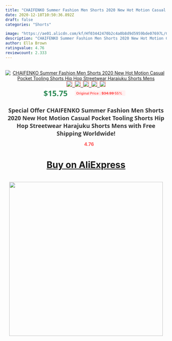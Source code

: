 ```yaml
---
title: "CHAIFENKO Summer Fashion Men Shorts 2020 New Hot Motion Casual Pocket Tooling Shorts Hip Hop Streetwear Harajuku Shorts Mens"
date: 2020-12-18T10:50:36.892Z
draft: false
categories: "Shorts"

image: "https://ae01.alicdn.com/kf/Hf03442470b2c4a0b8d9d5959bde07697L/CHAIFENKO-Summer-Fashion-Men-Shorts-2020-New-Hot-Motion-Casual-Pocket-Tooling-Shorts-Hip-Hop-Streetwear.jpg"
description: "CHAIFENKO Summer Fashion Men Shorts 2020 New Hot Motion Casual Pocket Tooling Shorts Hip Hop Streetwear Harajuku Shorts Mens"
author: Ella Brown
ratingvalue: 4.76
reviewcount: 2.333
---
```

<br>
<div style="text-align: center;">
<a href="https://s.click.aliexpress.com/e/_AWNnTB" target="_blank" rel="nofollow noopener noreferrer"><img alt="CHAIFENKO Summer Fashion Men Shorts 2020 New Hot Motion Casual Pocket Tooling Shorts Hip Hop Streetwear Harajuku Shorts Mens" class="magnifier-image" src="https://ae01.alicdn.com/kf/Hf03442470b2c4a0b8d9d5959bde07697L/CHAIFENKO-Summer-Fashion-Men-Shorts-2020-New-Hot-Motion-Casual-Pocket-Tooling-Shorts-Hip-Hop-Streetwear.jpg_640x640.jpg">
<br>
<img style="border:1px solid salmon" src="https://ae01.alicdn.com/kf/Hf03442470b2c4a0b8d9d5959bde07697L/CHAIFENKO-Summer-Fashion-Men-Shorts-2020-New-Hot-Motion-Casual-Pocket-Tooling-Shorts-Hip-Hop-Streetwear.jpg_120x120.jpg">&nbsp;&nbsp;<img style="border:1px solid salmon" src="https://ae01.alicdn.com/kf/H84a8af38765e4ca6a719542b0a6d2449L/CHAIFENKO-Summer-Fashion-Men-Shorts-2020-New-Hot-Motion-Casual-Pocket-Tooling-Shorts-Hip-Hop-Streetwear.jpg_120x120.jpg">&nbsp;&nbsp;<img style="border:1px solid salmon" src="https://ae01.alicdn.com/kf/Hc53d9bfc1a3a4083b7e3fcea1b789843K/CHAIFENKO-Summer-Fashion-Men-Shorts-2020-New-Hot-Motion-Casual-Pocket-Tooling-Shorts-Hip-Hop-Streetwear.jpg_120x120.jpg">&nbsp;&nbsp;<img style="border:1px solid salmon" src="https://ae01.alicdn.com/kf/H2986f199d3ad420ba215be133f48611em/CHAIFENKO-Summer-Fashion-Men-Shorts-2020-New-Hot-Motion-Casual-Pocket-Tooling-Shorts-Hip-Hop-Streetwear.jpg_120x120.jpg">&nbsp;&nbsp;<img style="border:1px solid salmon" src="https://ae01.alicdn.com/kf/H6ca07e1323b344fd9e146f5ba12cc593U/CHAIFENKO-Summer-Fashion-Men-Shorts-2020-New-Hot-Motion-Casual-Pocket-Tooling-Shorts-Hip-Hop-Streetwear.jpg_120x120.jpg"></a></div><br0>
<div style="text-align: center;"><span style="background-color: white; border: 0px; box-sizing: border-box; color: seagreen; display: inline-block; font-family: &quot;open sans&quot; , &quot;arial&quot; , &quot;helvetica&quot; , sans-serif , &quot;heiti&quot;; font-size: 24px; font-stretch: inherit; font-weight: 700; line-height: inherit; margin: 0px 10px 0px 0px; padding: 0px; vertical-align: middle;">$15.75 </span>
<span style="background: rgb(255 , 241 , 241); border-radius: 3px; border: 0px; box-sizing: border-box; color: #ff4747; display: inline-block; font-family: inherit; font-size: 12px; font-stretch: inherit; font-style: inherit; font-variant: inherit; font-weight: 600; line-height: inherit; margin: 0px; padding: 2px 5px; transform: scale(0.9); vertical-align: middle;">Original Price : <b style="text-decoration: line-through;">$34.99 </b> 55%&nbsp;&nbsp;</span></div>
<h1 style="color: #333333; display: inline-block; font-family: &quot;open sans&quot; , &quot;arial&quot; , &quot;helvetica&quot; , sans-serif , &quot;heiti&quot;; font-size: 18px; font-stretch: inherit; font-weight: 700; text-align: center;">Special Offer CHAIFENKO Summer Fashion Men Shorts 2020 New Hot Motion Casual Pocket Tooling Shorts Hip Hop Streetwear Harajuku Shorts Mens with Free Shipping Worldwide!</h1>
<div style="color: #ff4747; text-align: center;">
<img src="https://4.bp.blogspot.com/-M0ZcTcb-5uY/XleCXlxnR4I/AAAAAAAAAEc/OrjgMkXV1oMQFaCRZj5HQwOCBcu3w1FegCPcBGAYYCw/s1600/star.png" style="height: 15px;">&nbsp;<b>4.76</b></div>
<div class="button_cont" align="center"><a class="buynow_a" href="https://s.click.aliexpress.com/e/_AWNnTB" target="_blank" rel="nofollow noopener noreferrer"><H1>Buy on AliExpress</H1></a></div><br>
<div class="separator" style="clear: both; text-align: center;">
<img src="https://lh3.googleusercontent.com/-pTy5HemUv9M/XlePHvY0dAI/AAAAAAAAAE4/0nX5iRUoIWY8eMW9Dpxeirr157OZliDIgCLcBGAsYHQ/s1600/badge.gif" width="480">
</div>
